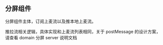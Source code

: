 ## 分屏组件

分屏组件主体，订阅上麦流以及推本地上麦流。

推拉流相关逻辑，具体实现和上麦流列表相同，关于 postMessage 的设计方案，请查看 domain 分屏 server 说明文档
